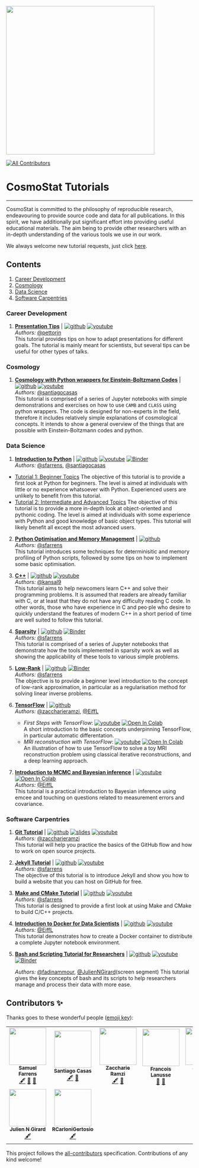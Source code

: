 <a href="http://www.cosmostat.org/" target_="blank"><img src="http://www.cosmostat.org/wp-content/uploads/2017/07/CosmoStat-Logo_WhiteBK.jpg" width="400"></a>
<!-- ALL-CONTRIBUTORS-BADGE:START - Do not remove or modify this section -->
[![All Contributors](https://img.shields.io/badge/all_contributors-9-orange.svg?style=flat-square)](#contributors-)
<!-- ALL-CONTRIBUTORS-BADGE:END -->

# CosmoStat Tutorials
---

CosmoStat is committed to the philosophy of reproducible research, endeavouring
to provide source code and data for all publications. In this spirit, we have
additionally put significant effort into providing useful educational
materials. The aim being to provide other researchers with an in-depth
understanding of the various tools we use in our work.

We always welcome new tutorial requests, just click [here](https://github.com/CosmoStat/Tutorials/issues/new?assignees=&labels=tutorial+request&template=tutorial-request.md&title=%5BTutorial%5D+Your+idea+for+a+tutorial).

## Contents

1. [Career Development](#Career-Development)
1. [Cosmology](#Cosmology)
1. [Data Science](#Data-Science)
1. [Software Carpentries](#Software-Carpentries)

### Career Development

1. **[Presentation Tips](https://cosmostat.github.io/Tutorials/presentation_tips/presentation_tips/index.html)** | [![github](https://badgen.net/badge/icon/github?icon=github&label)](https://github.com/CosmoStat/Tutorials/tree/presentations) [![youtube](https://img.shields.io/badge/-youtube-red?logo=youtube&labelColor=grey)](https://www.youtube.com/playlist?list=PLquvp9RIoLGCmfAZTOKJz7qDO0NqCnMAV)    
   *Authors:* [@pettorin](https://github.com/pettorin)   
   This tutorial provides tips on how to adapt presentations for different goals. The tutorial is mainly meant for scientists, but several tips can be useful for other types of talks.

### Cosmology

1. **[Cosmology with Python wrappers for Einstein-Boltzmann Codes](https://github.com/CosmoStat/Tutorials/tree/boltzmann)** | [![github](https://badgen.net/badge/icon/github?icon=github&label)](https://github.com/CosmoStat/Tutorials/tree/boltzmann) [![youtube](https://img.shields.io/badge/-youtube-red?logo=youtube&labelColor=grey)](https://www.youtube.com/watch?v=EMpCxUvF3lc)    
    *Authors:* [@santiagocasas](https://github.com/santiagocasas)  
    This tutorial is comprised of a series of Jupyter notebooks with simple demonstrations and exercises on how to use `CAMB` and `CLASS` using python wrappers. The code is designed for non-experts in the field, therefore it includes relatively simple explanations of cosmological concepts. It intends to show a general overview of the things that are possible with Einstein-Boltzmann codes and python.

### Data Science

1. **[Introduction to Python](https://github.com/CosmoStat/Tutorials/tree/python)** | [![github](https://badgen.net/badge/icon/github?icon=github&label)](https://github.com/CosmoStat/Tutorials/tree/python) [![youtube](https://img.shields.io/badge/-youtube-red?logo=youtube&labelColor=grey)](https://www.youtube.com/watch?v=cbekcGxm70Q&list=PLquvp9RIoLGBFfsz8dqzPtLeaEngHYybM) [![Binder](https://mybinder.org/badge_logo.svg)](https://mybinder.org/v2/gh/CosmoStat/Tutorials/python)  
    *Authors:* [@sfarrens](https://github.com/sfarrens),  [@santiagocasas](https://github.com/santiagocasas)  
  * [Tutorial 1: Beginner Topics](https://github.com/CosmoStat/Tutorials/tree/python#tutorial-1-beginner-topics)
    The objective of this tutorial is to provide a first look at Python for beginners. The level is aimed at individuals with little or no experience whatsoever with Python. Experienced users are unlikely to benefit from this tutorial.
  * [Tutorial 2: Intermediate and Advanced Topics](https://github.com/CosmoStat/Tutorials/tree/python#tutorial-2-intermediate-and-advanced-topics)
    The objective of this tutorial is to provide a more in-depth look at object-oriented and pythonic coding. The level is aimed at individuals with some experience with Python and good knowledge of basic object types. This tutorial will likely benefit all except the most advanced users.

2. **[Python Optimisation and Memory Management](https://github.com/CosmoStat/Tutorials/tree/profiling)** | [![github](https://badgen.net/badge/icon/github?icon=github&label)](https://github.com/CosmoStat/Tutorials/tree/profiling)  
  *Authors:* [@sfarrens](https://github.com/sfarrens)  
  This tutorial introduces some techniques for determinisitic and memory profiling of Python scripts, followed by some tips on how to implement some basic optimisation.

3. **[C++](https://github.com/CosmoStat/Tutorials/tree/CPlusPlus)** | [![github](https://badgen.net/badge/icon/github?icon=github&label)](https://github.com/CosmoStat/Tutorials/tree/CPlusPlus) [![youtube](https://img.shields.io/badge/-youtube-red?logo=youtube&labelColor=grey)](https://www.youtube.com/watch?v=47Ldg6i2B8Y&list=PLquvp9RIoLGD5yDykupoCueNp2EHEjuZB)  
  *Authors:* [@kansal9](https://github.com/kansal9)  
  This tutorial aims to help newcomers learn C++ and solve their programming problems. It is assumed that readers are already familiar with C, or at least that they do not have any difficulty reading C code. In other words, those who have experience in C and peo·ple who desire to quickly understand the features of modern C++ in a short period of time are well suited to follow this tutorial.

4. **[Sparsity](https://github.com/CosmoStat/Tutorials/tree/ada)** | [![github](https://badgen.net/badge/icon/github?icon=github&label)](https://github.com/CosmoStat/Tutorials/tree/ada) [![Binder](https://mybinder.org/badge_logo.svg)](https://mybinder.org/v2/gh/CosmoStat/Tutorials/ada)  
  *Authors:* [@sfarrens](https://github.com/sfarrens)  
  This tutorial is comprised of a series of Jupyter notebooks that demonstrate how the tools implemented in sparsity work as well as showing the applicability of these tools to various simple problems.

5. **[Low-Rank](https://github.com/CosmoStat/Tutorials/tree/low-rank)** | [![github](https://badgen.net/badge/icon/github?icon=github&label)](https://github.com/CosmoStat/Tutorials/tree/low-rank) [![Binder](https://mybinder.org/badge_logo.svg)](https://mybinder.org/v2/gh/CosmoStat/Tutorials/low-rank)  
  *Authors:* [@sfarrens](https://github.com/sfarrens)  
  The objective is to provide a beginner level introduction to the concept of low-rank approximation, in particular as a regularisation method for solving linear inverse problems.

6. **[TensorFlow](https://github.com/CosmoStat/Tutorials/tree/tensorflow-tutorial)** | [![github](https://badgen.net/badge/icon/github?icon=github&label)](https://github.com/CosmoStat/Tutorials/tree/tensorflow-tutorial)  
   *Authors:* [@zaccharieramzi](https://github.com/zaccharieramzi), [@EiffL](https://github.com/EiffL)  
   * *First Steps with TensorFlow*: [![youtube](https://img.shields.io/badge/-youtube-red?logo=youtube&labelColor=grey)](https://www.youtube.com/watch?v=kawHQpxytLo) [![Open In Colab](https://colab.research.google.com/assets/colab-badge.svg)](https://colab.research.google.com/github/CosmoStat/Tutorials/blob/tensorflow-tutorial/TensorFlowFirstSteps.ipynb)  
   A short introduction to the basic concepts underpinning TensorFlow, in particular automatic differentation.
   * *MRI reconstruction with TensorFlow*: [![youtube](https://img.shields.io/badge/-youtube-red?logo=youtube&labelColor=grey)](https://www.youtube.com/watch?v=HqNm5fowdTU) [![Open In Colab](https://colab.research.google.com/assets/colab-badge.svg)](https://colab.research.google.com/github/CosmoStat/Tutorials/blob/tensorflow-tutorial/MRIReconstructionWithTensorflow.ipynb)  
   An illustration of how to use TensorFlow to solve a toy MRI reconstruction problem using classical iterative reconstructions, and a deep learning approach.

7. **[Introduction to MCMC and Bayesian inference](https://colab.research.google.com/drive/1EUF7-CwamhAT6wedntStdb4x3dDbihoo?usp=sharing)** |   [![youtube](https://img.shields.io/badge/-youtube-red?logo=youtube&labelColor=grey)](https://www.youtube.com/watch?v=EfWEGBHeA3k) [![Open In Colab](https://colab.research.google.com/assets/colab-badge.svg)](https://colab.research.google.com/drive/1EUF7-CwamhAT6wedntStdb4x3dDbihoo?usp=sharing)  
  *Authors:* [@EiffL](https://github.com/EiffL)  
 This tutorial is a practical introduction to Bayesian inference using emcee and
 touching on questions related to measurement errors and covariance.

### Software Carpentries

1. **[Git Tutorial](https://github.com/zaccharieramzi/git-tuto)** |  [![github](https://badgen.net/badge/icon/github?icon=github&label)](https://github.com/zaccharieramzi/git-tuto)  [![slides](https://img.shields.io/badge/slides-google-yellow)](https://docs.google.com/presentation/d/1vfsG__2-T7xJYGKFs9HfPKmaoMN1Je0V0h7gLyiY1AU/edit?usp=sharing) [![youtube](https://img.shields.io/badge/-youtube-red?logo=youtube&labelColor=grey)](https://www.youtube.com/watch?v=S1A2qSA0TWo)  
  *Authors:* [@zaccharieramzi](https://github.com/zaccharieramzi)    
 This tutorial will help you practice the basics of the GitHub flow and how to work on open source projects.

2. **[Jekyll Tutorial](https://github.com/sfarrens/jekyll_tutorial)** | [![github](https://badgen.net/badge/icon/github?icon=github&label)](https://github.com/sfarrens/jekyll_tutorial)  [![youtube](https://img.shields.io/badge/-youtube-red?logo=youtube&labelColor=grey)](https://www.youtube.com/watch?v=qRxbbSaVW7M)  
  *Authors:* [@sfarrens](https://github.com/sfarrens)  
  The objective of this tutorial is to introduce Jekyll and show you how to build a website that you can host on GitHub for free.

3. **[Make and CMake Tutorial](https://github.com/sfarrens/make-tutorial)** | [![github](https://badgen.net/badge/icon/github?icon=github&label)](https://github.com/sfarrens/make-tutorial)  [![youtube](https://img.shields.io/badge/-youtube-red?logo=youtube&labelColor=grey)](https://www.youtube.com/watch?v=K27-uncFZgM)  
  *Authors:* [@sfarrens](https://github.com/sfarrens)  
  This tutorial is designed to provide a first look at using Make and CMake to build C/C++ projects.

4. **[Introduction to Docker for Data Scientists](https://cosmostat.github.io/Tutorials/docker/docker-introduction)** | [![github](https://badgen.net/badge/icon/github?icon=github&label)](https://github.com/CosmoStat/Tutorials/tree/docker)  [![youtube](https://img.shields.io/badge/-youtube-red?logo=youtube&labelColor=grey)](https://www.youtube.com/watch?v=N7cYFfIWjdw)  
  *Authors:* [@EiffL](https://github.com/EiffL)   
  This tutorial demonstrates how to create a Docker container to distribute a complete Jupyter notebook environment.

5. **[Bash and Scripting Tutorial for Researchers](https://github.com/CosmoStat/Tutorials/tree/bash_tutorial/README.md)** | [![github](https://badgen.net/badge/icon/github?icon=github&label)](https://github.com/CosmoStat/Tutorials/tree/bash_tutorial) [![youtube](https://img.shields.io/badge/-youtube-red?logo=youtube&labelColor=grey)](https://www.youtube.com/watch?v=NU8dYd3RM-E&t=37s) [![Binder](https://mybinder.org/badge_logo.svg)](https://mybinder.org/v2/gh/CosmoStat/Tutorials/bash_tutorial?filepath=intro.ipynb)  

    *Authors:* [@fadinammour](https://github.com/fadinammour), [@JulienNGirard](https://github.com/JulienNGirard)(screen segment)
    This tutorial gives the key concepts of bash and its scripts to help researchers manage and process their data with more ease.

## Contributors ✨

Thanks goes to these wonderful people ([emoji key](https://allcontributors.org/docs/en/emoji-key)):

<!-- ALL-CONTRIBUTORS-LIST:START - Do not remove or modify this section -->
<!-- prettier-ignore-start -->
<!-- markdownlint-disable -->
<table>
  <tr>
    <td align="center"><a href="http://sfarrens.github.io"><img src="https://avatars1.githubusercontent.com/u/6851839?v=4" width="100px;" alt=""/><br /><sub><b>Samuel Farrens</b></sub></a><br /><a href="#content-sfarrens" title="Content">🖋</a> <a href="#ideas-sfarrens" title="Ideas, Planning, & Feedback">🤔</a> <a href="#maintenance-sfarrens" title="Maintenance">🚧</a></td>
    <td align="center"><a href="http://www.cosmostat.org/people/santiago-casas"><img src="https://avatars0.githubusercontent.com/u/6987716?v=4" width="100px;" alt=""/><br /><sub><b>Santiago Casas</b></sub></a><br /><a href="#content-santiagocasas" title="Content">🖋</a> <a href="#ideas-santiagocasas" title="Ideas, Planning, & Feedback">🤔</a></td>
    <td align="center"><a href="http://www.cosmostat.org/people/zaccharie-ramzi"><img src="https://avatars1.githubusercontent.com/u/6387497?v=4" width="100px;" alt=""/><br /><sub><b>Zaccharie Ramzi</b></sub></a><br /><a href="#content-zaccharieramzi" title="Content">🖋</a> <a href="#ideas-zaccharieramzi" title="Ideas, Planning, & Feedback">🤔</a></td>
    <td align="center"><a href="http://flanusse.net"><img src="https://avatars0.githubusercontent.com/u/861591?v=4" width="100px;" alt=""/><br /><sub><b>Francois Lanusse</b></sub></a><br /><a href="#ideas-EiffL" title="Ideas, Planning, & Feedback">🤔</a> <a href="#maintenance-EiffL" title="Maintenance">🚧</a></td>
    <td align="center"><a href="https://github.com/kansal9"><img src="https://avatars2.githubusercontent.com/u/35466803?v=4" width="100px;" alt=""/><br /><sub><b>Vanshika Kansal</b></sub></a><br /><a href="#content-kansal9" title="Content">🖋</a></td>
    <td align="center"><a href="https://github.com/pettorin"><img src="https://avatars1.githubusercontent.com/u/8088350?v=4" width="100px;" alt=""/><br /><sub><b>pettorin</b></sub></a><br /><a href="#ideas-pettorin" title="Ideas, Planning, & Feedback">🤔</a> <a href="#content-pettorin" title="Content">🖋</a></td>
    <td align="center"><a href="https://github.com/fadinammour"><img src="https://avatars2.githubusercontent.com/u/39698793?v=4" width="100px;" alt=""/><br /><sub><b>fadinammour</b></sub></a><br /><a href="#ideas-fadinammour" title="Ideas, Planning, & Feedback">🤔</a> <a href="#content-fadinammour" title="Content">🖋</a></td>
  </tr>
  <tr>
    <td align="center"><a href="http://www.cosmostat.org/people/jgirard/"><img src="https://avatars1.githubusercontent.com/u/10849756?v=4" width="100px;" alt=""/><br /><sub><b>Julien N Girard</b></sub></a><br /><a href="#content-JulienNGirard" title="Content">🖋</a></td>
    <td align="center"><a href="https://github.com/RCarloniGertosio"><img src="https://avatars0.githubusercontent.com/u/49195242?v=4" width="100px;" alt=""/><br /><sub><b>RCarloniGertosio</b></sub></a><br /><a href="#content-RCarloniGertosio" title="Content">🖋</a></td>
  </tr>
</table>

<!-- markdownlint-enable -->
<!-- prettier-ignore-end -->
<!-- ALL-CONTRIBUTORS-LIST:END -->

This project follows the [all-contributors](https://github.com/all-contributors/all-contributors) specification. Contributions of any kind welcome!
